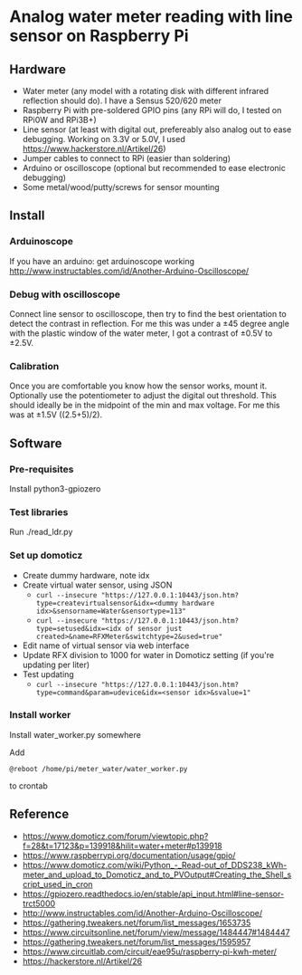# Analog water meter reading with line sensor on Raspberry Pi

## Hardware

- Water meter (any model with a rotating disk with different infrared reflection should do). I have a Sensus 520/620 meter
- Raspberry Pi with pre-soldered GPIO pins (any RPi will do, I tested on RPi0W and RPi3B+)
- Line sensor (at least with digital out, prefereably also analog out to ease debugging. Working on 3.3V or 5.0V, I used https://www.hackerstore.nl/Artikel/26)
- Jumper cables to connect to RPi (easier than soldering)
- Arduino or oscilloscope (optional but recommended to ease electronic debugging)
- Some metal/wood/putty/screws for sensor mounting

## Install

### Arduinoscope 

If you have an arduino: get arduinoscope working http://www.instructables.com/id/Another-Arduino-Oscilloscope/

### Debug with oscilloscope

Connect line sensor to oscilloscope, then try to find the best orientation to detect the contrast in reflection. For me this was under a ±45 degree angle with the plastic window of the water meter, I got a contrast of ±0.5V to ±2.5V.

### Calibration

Once you are comfortable you know how the sensor works, mount it. Optionally use the potentiometer to adjust the digital out threshold. This should ideally be in the midpoint of the min and max voltage. For me this was at ±1.5V ((2.5+5)/2).

## Software

### Pre-requisites

Install python3-gpiozero

### Test libraries

Run ./read_ldr.py

### Set up domoticz

- Create dummy hardware, note idx
- Create virtual water sensor, using JSON
   - `curl --insecure "https://127.0.0.1:10443/json.htm?type=createvirtualsensor&idx=<dummy hardware idx>&sensorname=Water&sensortype=113"`
   - `curl --insecure "https://127.0.0.1:10443/json.htm?type=setused&idx=<idx of sensor just created>&name=RFXMeter&switchtype=2&used=true"`
- Edit name of virtual sensor via web interface
- Update RFX division to 1000 for water in Domoticz setting (if you're updating per liter)
- Test updating
   - `curl --insecure "https://127.0.0.1:10443/json.htm?type=command&param=udevice&idx=<sensor idx>&svalue=1"`

### Install worker

Install water_worker.py somewhere

Add 

    @reboot /home/pi/meter_water/water_worker.py

to crontab

## Reference

- https://www.domoticz.com/forum/viewtopic.php?f=28&t=17123&p=139918&hilit=water+meter#p139918
- https://www.raspberrypi.org/documentation/usage/gpio/
- https://www.domoticz.com/wiki/Python_-_Read-out_of_DDS238_kWh-meter_and_upload_to_Domoticz_and_to_PVOutput#Creating_the_Shell_script_used_in_cron
- https://gpiozero.readthedocs.io/en/stable/api_input.html#line-sensor-trct5000
- http://www.instructables.com/id/Another-Arduino-Oscilloscope/
- https://gathering.tweakers.net/forum/list_messages/1653735 
- https://www.circuitsonline.net/forum/view/message/1484447#1484447
- https://gathering.tweakers.net/forum/list_messages/1595957
- https://www.circuitlab.com/circuit/eae95u/raspberry-pi-kwh-meter/
- https://hackerstore.nl/Artikel/26
